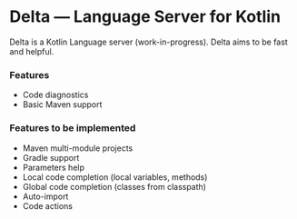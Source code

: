 # Delta — Language Server for Kotlin

Delta is a Kotlin Language server (work-in-progress).
Delta aims to be fast and helpful.

### Features
- Code diagnostics
- Basic Maven support

### Features to be implemented
- Maven multi-module projects
- Gradle support 
- Parameters help
- Local code completion (local variables, methods)
- Global code completion (classes from classpath)
- Auto-import
- Code actions
